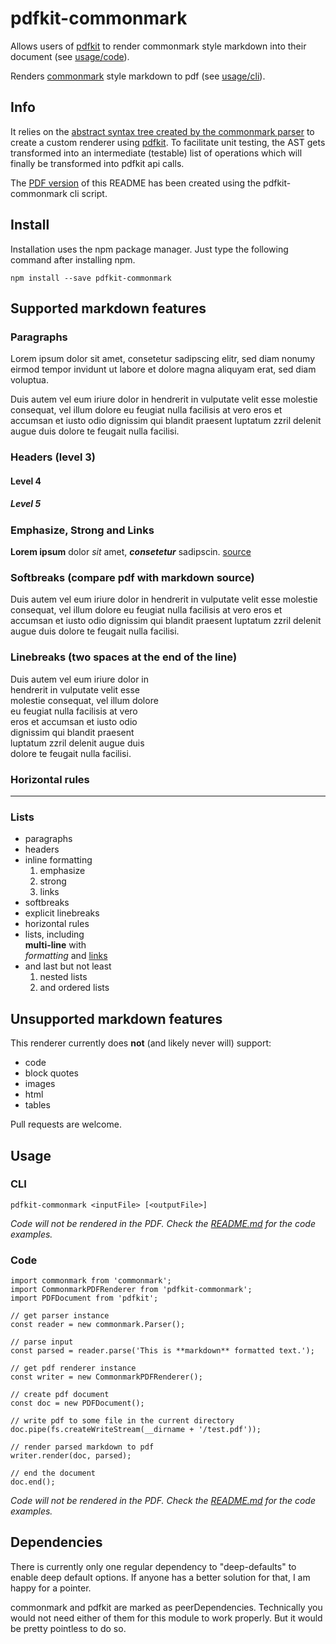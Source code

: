 # pdfkit-commonmark

Allows users of
[pdfkit](https://github.com/devongovett/pdfkit)
to render commonmark style markdown into 
their document (see [usage/code](#code)). 

Renders [commonmark](https://github.com/commonmark) 
style markdown to pdf (see [usage/cli](#cli)). 

## Info

It relies on the [abstract
syntax tree created by the commonmark parser](https://github.com/commonmark/commonmark.js#usage) 
to create a custom renderer using 
[pdfkit](http://pdfkit.org/docs/text.html).
To facilitate unit testing, the AST gets 
transformed into an intermediate (testable) 
list of operations which will finally be 
transformed into pdfkit api calls.

The [PDF version](README.pdf) of this README has been 
created using the pdfkit-commonmark cli script.

## Install

Installation uses the npm package manager. Just type the 
following command after installing npm.

    npm install --save pdfkit-commonmark

## Supported markdown features

### Paragraphs

Lorem ipsum dolor sit amet, consetetur sadipscing elitr, sed diam nonumy eirmod tempor invidunt ut labore et dolore magna aliquyam erat, sed diam voluptua. 

Duis autem vel eum iriure dolor in hendrerit in vulputate velit esse molestie consequat, vel illum dolore eu feugiat nulla facilisis at vero eros et accumsan et iusto odio dignissim qui blandit praesent luptatum zzril delenit augue duis dolore te feugait nulla facilisi. 

### Headers (level 3)

#### Level 4

##### Level 5

### Emphasize, Strong and Links

__Lorem ipsum__ dolor _sit_ amet, __*consetetur*__ sadipscin. [source](http://www.loremipsum.de/) 

### Softbreaks (compare pdf with markdown source)

Duis autem vel eum iriure dolor in 
hendrerit in vulputate velit esse 
molestie consequat, vel illum dolore 
eu feugiat nulla facilisis at vero
eros et accumsan et iusto odio 
dignissim qui blandit praesent 
luptatum zzril delenit augue duis 
dolore te feugait nulla facilisi.

### Linebreaks (two spaces at the end of the line)

Duis autem vel eum iriure dolor in  
hendrerit in vulputate velit esse  
molestie consequat, vel illum dolore  
eu feugiat nulla facilisis at vero  
eros et accumsan et iusto odio  
dignissim qui blandit praesent  
luptatum zzril delenit augue duis  
dolore te feugait nulla facilisi.

### Horizontal rules

---

### Lists

- paragraphs
- headers
- inline formatting
   1. emphasize
   2. strong
   3. links
- softbreaks
- explicit linebreaks
- horizontal rules
- lists, including  
  __multi-line__ with    
  *formatting* and [links](http://www.example.com)
- and last but not least
   1. nested lists
   2. and ordered lists

## Unsupported markdown features

This renderer currently does __not__ (and likely never will) support:

- code
- block quotes
- images
- html
- tables

Pull requests are welcome.

## Usage

### CLI

    pdfkit-commonmark <inputFile> [<outputFile>]

_Code will not be rendered in the PDF. Check the 
[README.md](https://github.com/maiers/pdfkit-commonmark/blob/master/README.md) 
for the code examples._
    
### Code

    import commonmark from 'commonmark';
    import CommonmarkPDFRenderer from 'pdfkit-commonmark';
    import PDFDocument from 'pdfkit';
    
    // get parser instance
    const reader = new commonmark.Parser();
    
    // parse input
    const parsed = reader.parse('This is **markdown** formatted text.');
    
    // get pdf renderer instance
    const writer = new CommonmarkPDFRenderer();
    
    // create pdf document
    const doc = new PDFDocument();
    
    // write pdf to some file in the current directory
    doc.pipe(fs.createWriteStream(__dirname + '/test.pdf'));
    
    // render parsed markdown to pdf
    writer.render(doc, parsed);
    
    // end the document
    doc.end();
    
_Code will not be rendered in the PDF. Check the 
[README.md](https://github.com/maiers/pdfkit-commonmark/blob/master/README.md) 
for the code examples._

## Dependencies

There is currently only one regular dependency to "deep-defaults" 
to enable deep default options. If anyone has a better solution
for that, I am happy for a pointer.

commonmark and pdfkit are marked as peerDependencies. Technically 
you would not need either of them for this module to work 
properly. But it would be pretty pointless to do so.
